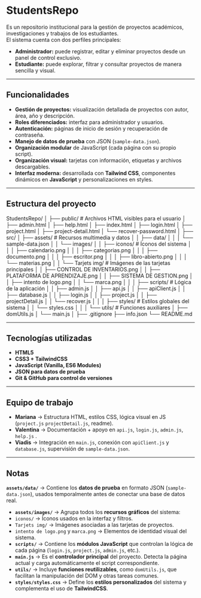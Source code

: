 # StudentsRepo

Es un repositorio institucional para la gestión de proyectos académicos, investigaciones y trabajos de los estudiantes.  
El sistema cuenta con dos perfiles principales:

- **Administrador:** puede registrar, editar y eliminar proyectos desde un panel de control exclusivo.  
- **Estudiante:** puede explorar, filtrar y consultar proyectos de manera sencilla y visual.

---

## Funcionalidades

- **Gestión de proyectos:** visualización detallada de proyectos con autor, área, año y descripción.
- **Roles diferenciados:** interfaz para administrador y usuarios.
- **Autenticación:** páginas de inicio de sesión y recuperación de contraseña.
- **Manejo de datos de prueba** con JSON (`sample-data.json`).
- **Organización modular** de JavaScript (cada página con su propio script).
- **Organización visual:** tarjetas con información, etiquetas y archivos descargables.
- **Interfaz moderna:** desarrollada con **Tailwind CSS**, componentes dinámicos en **JavaScript** y personalizaciones en styles.


---

## Estructura del proyecto

StudentsRepo/
│
├── public/                     # Archivos HTML visibles para el usuario
│   ├── admin.html
│   ├── help.html
│   ├── index.html
│   ├── login.html
│   ├── project.html
│   ├── project-detail.html
│   └── recover-password.html
│
├── src/
│   ├── assets/                 # Recursos multimedia y datos
│   │   ├── data/
│   │   │   └── sample-data.json
│   │   └── images/
│   │       ├── iconos/         # Íconos del sistema
│   │       │   ├── calendario.png
│   │       │   ├── categorias.png
│   │       │   ├── documento.png
│   │       │   ├── escritor.png
│   │       │   ├── libro-abierto.png
│   │       │   └── materias.png
│   │       └── Tarjets img/    # Imágenes de las tarjetas principales
│   │           ├── CONTROL DE INVENTARIOS.png
│   │           ├── PLATAFORMA DE APRENDIZAJE.png
│   │           ├── SISTEMA DE GESTION.png
│   │           ├── intento de logo.png
│   │           └── marca.png
│   │
│   ├── scripts/                # Lógica de la aplicación
│   │   ├── admin.js
│   │   ├── api.js
│   │   ├── apiClient.js
│   │   ├── database.js
│   │   ├── login.js
│   │   ├── project.js
│   │   ├── projectDetail.js
│   │   └── recover.js
│   │
│   ├── styles/                 # Estilos globales del sistema
│   │   └── styles.css
│   │
│   └── utils/                  # Funciones auxiliares
│       ├── domUtils.js
│       └── main.js
│
├── .gitignore
├── info.json
└── README.md




---

##  Tecnologías utilizadas

- **HTML5**  
- **CSS3 + TailwindCSS**  
- **JavaScript (Vanilla, ES6 Modules)**  
- **JSON para datos de prueba**  
- **Git & GitHub para control de versiones**

---

## Equipo de trabajo

- **Mariana** → Estructura HTML, estilos CSS, lógica visual en JS (`project.js` `projectDetail.js`, readme).  
- **Valentina** → Documentación + apoyo en `api.js`, `login.js`, `admin.js`, `help.js` .  
- **Viadis** → Integración en `main.js`, conexión con `apiClient.js` y `database.js`, supervisión de `sample-data.json`.  

---

## Notas

**`assets/data/`** → Contiene los **datos de prueba** en formato JSON (`sample-data.json`), usados temporalmente antes de conectar una base de datos real.  
-  **`assets/images/`** → Agrupa todos los **recursos gráficos** del sistema:  
  -  `iconos/` → Íconos usados en la interfaz y filtros.  
  -  `Tarjets img/` → Imágenes asociadas a las tarjetas de proyectos.  
  -  `intento de logo.png` y `marca.png` → Elementos de identidad visual del sistema.  
-  **`scripts/`** → Contiene los **módulos JavaScript** que controlan la lógica de cada página (`login.js`, `project.js`, `admin.js`, etc.).  
- **`main.js`** → Es el **controlador principal** del proyecto. Detecta la página actual y carga automáticamente el script correspondiente.  
-  **`utils/`** → Incluye **funciones reutilizables**, como `domUtils.js`, que facilitan la manipulación del DOM y otras tareas comunes.  
- **`styles/styles.css`** → Define los **estilos personalizados** del sistema y complementa el uso de **TailwindCSS**.
